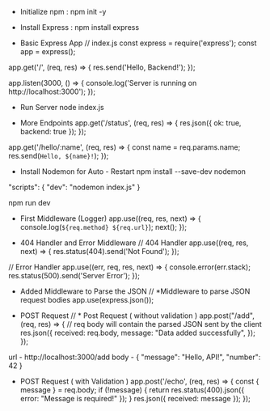 - Initialize npm : 
npm init -y

- Install Express :
npm install express

- Basic Express App
// index.js
const express = require('express');
const app = express();

app.get('/', (req, res) => {
  res.send('Hello, Backend!');
});

app.listen(3000, () => {
  console.log('Server is running on http://localhost:3000');
});

- Run Server
node index.js

-  More Endpoints
app.get('/status', (req, res) => {
  res.json({ ok: true, backend: true });
});

app.get('/hello/:name', (req, res) => {
  const name = req.params.name;
  res.send(`Hello, ${name}!`);
});

- Install Nodemon for Auto - Restart
npm install --save-dev nodemon

"scripts": {
  "dev": "nodemon index.js"
}

npm run dev

- First Middleware (Logger)
app.use((req, res, next) => {
  console.log(`${req.method} ${req.url}`);
  next();
});

- 404 Handler and Error Middleware
// 404 Handler
app.use((req, res, next) => {
  res.status(404).send('Not Found');
});

// Error Handler
app.use((err, req, res, next) => {
  console.error(err.stack);
  res.status(500).send('Server Error');
});


- Added Middleware to Parse the JSON 
// *Middleware to parse JSON request bodies
app.use(express.json());


- POST Request
// * Post Request ( without validation )
app.post("/add", (req, res) => {
  //    req body will contain the parsed JSON sent by the client
  res.json({
    received: req.body,
    message: "Data added successfully",
  });
});

url - http://localhost:3000/add
body - { "message": "Hello, API!", "number": 42 }


- POST Request ( with Validation )
app.post('/echo', (req, res) => {
  const { message } = req.body;
  if (!message) {
    return res.status(400).json({ error: "Message is required!" });
  }
  res.json({ received: message });
});
